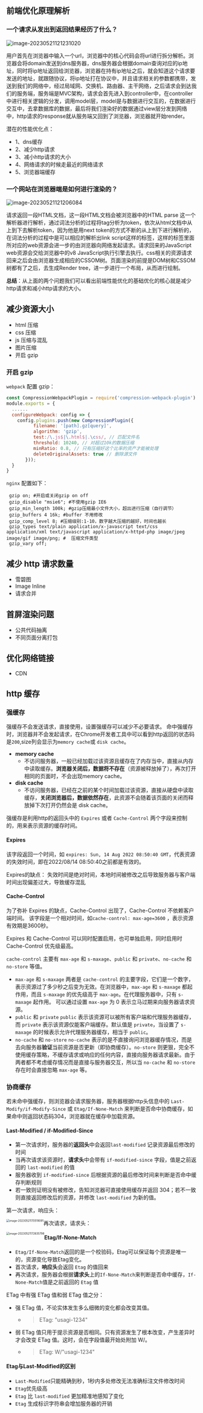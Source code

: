 ## 前端优化原理解析

### 一个请求从发出到返回结果经历了什么？ 

![image-20230521121231020](./img/image-20230521121231020.png)

用户首先在浏览器中输入一个url，浏览器中的核心代码会将url进行拆分解析。浏览器会将domain发送到dns服务器，dns服务器会根据domain查询对应的ip地址，同时将ip地址返回给浏览器，浏览器在持有ip地址之后，就会知道这个请求要发送的地址，就跟随协议，将ip地址打在协议中，并且请求相关的参数都携带，发送到我们的网络中，经过局域网、交换机、路由器、主干网络，之后请求会到达我们的服务端，服务端是MVC架构，请求会首先进入到controller中，在controller中进行相关逻辑的分发，调用model层，model是与数据进行交互的，在数据进行交互中，去拿数据库的数据，最后将我们渲染好的数据通过view层分发到网络中，http请求的response就从服务端又回到了浏览器，浏览器就开始render。

潜在的性能优化点：

- 1、dns缓存
- 2、减少http请求
- 3、减小http请求的大小
- 4、网络请求的时候走最近的网络请求
- 5、浏览器端缓存

### 一个网站在浏览器端是如何进行渲染的？

![image-20230521121206084](./img/image-20230521121206084.png)

请求返回一段HTML文档，这一段HTML文档会被浏览器中的HTML parse 这一个解析器进行解析，通过词法分析的过程将tag分析为token，依次从html文档中从上到下去解析token，因为他是用next token的方式不断的从上到下进行解析的，在词法分析的过程中是可以相应的解析出link script这样的标签，这样的标签里面所对应的web资源会进一步的由浏览器向网络发起请求。请求回来的JavaScript web资源会交给浏览器中的v8 JavaScript执行引擎去执行。css相关的资源请求回来之后会由浏览器生成相应的CSSOM树。页面渲染的前提是DOM树和CSSOM树都有了之后，去生成Render tree，进一步进行一个布局，从而进行绘制。

**总结**：从上面的两个问题我们可以看出前端性能优化的基础优化的核心就是减少http请求和减小http请求的大小。

## 减少资源大小

* html 压缩
* css 压缩
* js 压缩与混乱
* 图片压缩
* 开启 gzip

### 开启 gzip

`webpack` 配置 gzip：

```js
const CompressionWebpackPlugin = require('compression-webpack-plugin')
module.exports = {
  ......
  configureWebpack: config => {
    config.plugins.push(new CompressionPlugin({
          filename: '[path].gz[query]',
          algorithm: 'gzip',
          test:/\.js$|\.html$|.\css/, // 匹配文件名
          threshold: 10240, // 对超过10k的数据压缩
          minRatio: 0.8, // 只有压缩好这个比率的资产才能被处理
          deleteOriginalAssets: true // 删除源文件
       }));
  }
}
```

`nginx` 配置如下：

```nginx
 gzip on; #开启或关闭gzip on off
 gzip_disable "msie6"; #不使用gzip IE6
 gzip_min_length 100k; #gzip压缩最小文件大小，超出进行压缩（自行调节）
 gzip_buffers 4 16k; #buffer 不用修改
 gzip_comp_level 8; #压缩级别:1-10，数字越大压缩的越好，时间也越长
 gzip_types text/plain application/x-javascript text/css application/xml text/javascript application/x-httpd-php image/jpeg image/gif image/png; #  压缩文件类型 
 gzip_vary off;
```

## 减少 http 请求数量

* 雪碧图
* Image Inline
* 请求合并

## 首屏渲染问题

* 公共代码抽离
* 不同页面分离打包

## 优化网络链接

* CDN

## http 缓存

### 强缓存

强缓存不会发送请求，直接使用，设置强缓存可以减少不必要请求。
命中强缓存时，浏览器并不会发起请求，在Chrome开发者工具中可以看到http返回的状态码是`200`,size列会显示为`memory cache`或 `disk cache`。

* **memory cache**
  * 不访问服务器，一般已经加载过该资源且缓存在了内存当中，直接从内存中读取缓存。**浏览器关闭后，数据将不存在**（资源被释放掉了），再次打开相同的页面时，不会出现memory cache。
* **disk cache**
  * 不访问服务器，已经在之前的某个时间加载过该资源，直接从硬盘中读取缓存，**关闭浏览器后，数据依然存在**，此资源不会随着该页面的关闭而释放掉下次打开仍然会是 disk cache。

强缓存是利用http的返回头中的 `Expires` 或者 `Cache-Control` 两个字段来控制的，用来表示资源的缓存时间。

#### Expires

该字段返回一个时间，如 `expires: Sun, 14 Aug 2022 08:50:40 GMT`，代表资源的失效时间，即在2022/08/14 08:50:40之前都是有效的。

Expires的缺点：
失效时间是绝对时间，本地时间被修改之后导致服务器与客户端时间出现偏差过大，导致缓存混乱

#### Cache-Control

为了弥补 Expires 的缺点，Cache-Control 出现了，Cache-Control 不依赖客户端时间。 该字段是一个相对时间，如`cache-control: max-age=3600` ，表示资源有效期是3600秒。

Expires 和 Cache-Control 可以同时配置启用，也可单独启用，同时启用时 Cache-Control 优先级最高。

`cache-control` 主要有 `max-age` 和 `s-maxage`、`public` 和 `private`、`no-cache` 和 `no-store` 等值。

* `max-age` 和 `s-maxage` 
  两者是 `cache-control` 的主要字段，它们是一个数字，表示资源过了多少秒之后变为无效。在浏览器中，`max-age` 和 `s-maxage` 都起作用，而且 `s-maxage` 的优先级高于 `max-age`。在代理服务器中，只有 `s-maxage` 起作用。 可以通过设置 `max-age` 为 0 表示立马过期来向服务器请求资源。
* `public` 和 `private`
  `public` 表示该资源可以被所有客户端和代理服务器缓存，而 `private` 表示该资源仅能客户端缓存。默认值是 `private`，当设置了 `s-maxage` 的时候表示允许代理服务器缓存，相当于 `public`。
* `no-cache` 和 `no-store`
  `no-cache` 表示的是不直接询问浏览器缓存情况，而是去向服务器**验证**当前资源是否更新（即协商缓存）。`no-store` 则更狠，完全不使用缓存策略，不缓存请求或响应的任何内容，直接向服务器请求最新。由于两者都不考虑缓存情况而是直接与服务器交互，所以当 `no-cache` 和 `no-store` 存在时会直接忽略 `max-age` 等。

### 协商缓存

若未命中强缓存，则浏览器会请求服务器，服务器根据http头信息中的 `Last-Modify/if-Modify-Since` 或 `Etag/If-None-Match` 来判断是否命中协商缓存，如果命中则返回状态码304，浏览器就在缓存中加载资源。

#### Last-Modified / if-Modified-Since

* 第一次请求时，服务器的**返回头**中会返回`last-modified` 记录资源最后修改的时间
* 当再次请求该资源时，**请求头**中会带有 `if-modified-since` 字段，值是之前返回的 `last-modified` 的值
* 服务器收到 `if-modified-since` 后根据资源的最后修改时间来判断是否命中缓存判断规则
* 若一致则证明没有被修改，告知浏览器可直接使用缓存并返回 304；若不一致则直接返回修改后的资源，并修改 `last-modified` 为新的值。

第一次请求，响应头：

<img src="./img/image-20230521170519091.png" alt="image-20230521170519091" style="zoom:50%; float: left;" />

再次请求，请求头：

<img src="./img/image-20230521172635798.png" alt="image-20230521172635798" style="zoom:50%; float: left;" />

#### Etag/If-None-Match

* `Etag/If-None-Match`返回的是一个校验码，Etag可以保证每个资源是唯一的，资源变化导致Etag变化。 
* 首次请求，**响应头**会返回 `Etag` 的值回来
* 再次请求，服务器会根据**请求头**上的`If-None-Match`来判断是否命中缓存，`If-None-Match`值是之前返回的 `Etag` 值

ETag 中有强 ETag 值和弱 ETag 值之分：

* 强 ETag 值，不论实体发生多么细微的变化都会改变其值。

  * > ETag: "usagi-1234"

* 弱 ETag 值只用于提示资源是否相同。只有资源发生了根本改变，产生差异时才会改变 ETag 值。这时，会在字段值最开始处附加 W/。

  * > ETag: W/"usagi-1234"

#### Etag与Last-Modified的区别

* `Last-Modified`只能精确到秒，1秒内多处修改无法准确标注文件修改时间
* `Etag`优先级高
* `Etag` 比 `last-modified` 更加精准地感知了变化
* `Etag` 生成标识字符串会增加服务器的开销
